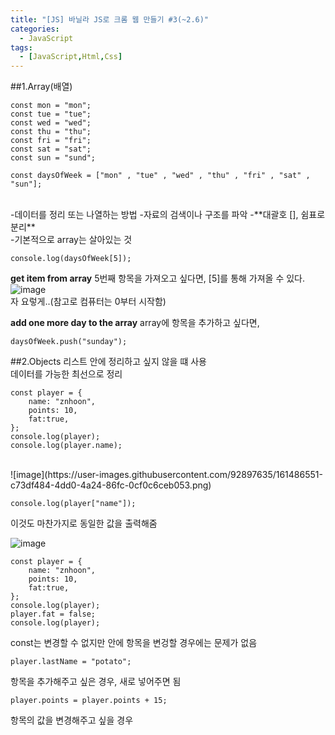 ```yaml
---
title: "[JS] 바닐라 JS로 크롬 웹 만들기 #3(~2.6)"
categories:
  - JavaScript
tags: 
  - [JavaScript,Html,Css]
---
```


##1.Array(배열)
```
const mon = "mon";
const tue = "tue";
const wed = "wed";
const thu = "thu";
const fri = "fri";
const sat = "sat";
const sun = "sund";

const daysOfWeek = ["mon" , "tue" , "wed" , "thu" , "fri" , "sat" , "sun"];
```
<br>
-데이터를 정리 또는 나열하는 방법
-자료의 검색이나 구조를 파악
-**대괄호 [], 쉼표로 분리** <br>
-기본적으로 array는 살아있는 것

```
console.log(daysOfWeek[5]);
```
**get item from array**
5번째 항목을 가져오고 싶다면, [5]를 통해 가져올 수 있다.<br>
![image](https://user-images.githubusercontent.com/92897635/161483593-df1e5982-7ee9-4397-863f-ffdfabf6d098.png)<br>
자 요렇게..(참고로 컴퓨터는 0부터 시작함)<br>

**add one more day to the array**
array에 항목을 추가하고 싶다면, <br>
```
daysOfWeek.push("sunday");
```

##2.Objects
리스트 안에 정리하고 싶지 않을 떄 사용<br>
데이터를 가능한 최선으로 정리

```
const player = {
    name: "znhoon",
    points: 10,
    fat:true,
};
console.log(player);
console.log(player.name);
```
<br>
![image](https://user-images.githubusercontent.com/92897635/161486551-c73df484-4dd0-4a24-86fc-0cf0c6ceb053.png)

```
console.log(player["name"]);
```
이것도 마찬가지로 동일한 값을 출력해줌 <br>

![image](https://user-images.githubusercontent.com/92897635/161487330-f82ac26d-038e-4027-8155-8080ad502ff6.png)

```
const player = {
    name: "znhoon",
    points: 10,
    fat:true,
};
console.log(player);
player.fat = false;
console.log(player);
```
const는 변경할 수 없지만 안에 항목을 변겅할 경우에는 문제가 없음<br>

```
player.lastName = "potato";
```
항목을 추가해주고 싶은 경우, 새로 넣어주면 됨<br>

```
player.points = player.points + 15;
```
항목의 값을 변경해주고 싶을 경우 <br>


